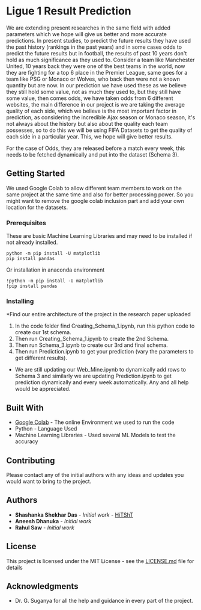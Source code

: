 # Ligue 1 Result Prediction

We are extending present researches in the same field with added parameters which we hope will give us better and more accurate predictions.
In present studies, to predict the future results they have used the past history (rankings in the past years) and in some cases odds 
to predict the future results but in football, the results of past 10 years don't hold as much significance as they used to. Consider a team
like Manchester United, 10 years back they were one of the best teams in the world, now they are fighting for a top 6 place in the Premier League,
same goes for a team like PSG or Monaco or Wolves, who back then were not a known quantity but are now.
In our prediction we have used these as we believe they still hold some value, not as much they used to, but they still have some value, then comes
odds, we have taken odds from 6 different websites, the main difference in our project is we are taking the average quality of each side, which we
believe is the most important factor in prediction, as considering the incredible Ajax season or Monaco season, it's not always about the history but
also about the quality each team possesses, so to do this we will be using FIFA Datasets to get the quality of each side in a particular year. This, we
hope will give better results.

For the case of Odds, they are released before a match every week, this needs to be fetched dynamically and put into the dataset (Schema 3).

## Getting Started

We used Google Colab to allow different team members to work on the same project at the same time and also for better processing power.
So you might want to remove the google colab inclusion part and add your own location for the datasets.

### Prerequisites

These are basic Machine Learning Libraries and may need to be installed if not already installed.

```
python -m pip install -U matplotlib 
pip install pandas
```
Or installation in anaconda environment

```
!python -m pip install -U matplotlib 
!pip install pandas
```
### Installing

*Find our entire architecture of the project in the research paper uploaded
1) In the code folder find Creating_Schema_1.ipynb, run this python code to create our 1st schema.
2) Then run Creating_Schema_1.ipynb to create the 2nd Schema.
3) Then run Schema_3.ipynb to create our 3rd and final schema.
4) Then run Prediction.ipynb to get your prediction (vary the parameters to get different results).

* We are still updating our Web_Mine.ipynb to dynamically add rows to Schema 3 and similarly we are updating
Prediction.ipynb to get prediction dynamically and every week automatically. Any and all help would be appreciated.

## Built With

* [Google Colab](https://colab.research.google.com/) - The online Environment we used to run the code
* Python - Language Used
* Machine Learning Libraries - Used several ML Models to test the accuracy

## Contributing

Please contact any of the initial authors with any ideas and updates you would want to bring to the project.

## Authors

* **Shashanka Shekhar Das** - *Initial work* - [HiTShT](https://github.com/HiTShT)
* **Aneesh Dhanuka** - *Initial work* 
* **Rahul Saw** - *Initial work* 

## License

This project is licensed under the MIT License - see the [LICENSE.md](LICENSE.md) file for details

## Acknowledgments

* Dr. G. Suganya for all the help and guidance in every part of the project.
